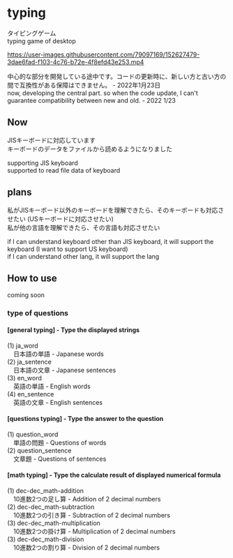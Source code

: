 # typing

タイピングゲーム  
typing game of desktop  

https://user-images.githubusercontent.com/79097169/152627479-3dae6fad-f103-4c76-b72e-4f8efd43e253.mp4



中心的な部分を開発している途中です。コードの更新時に、新しい方と古い方の間で互換性がある保障はできません。 - 2022年1月23日  
now, developing the central part. so when the code update, I can't guarantee compatibility between new and old. - 2022 1/23  

## Now
JISキーボードに対応しています  
キーボードのデータをファイルから読めるようになりました
 
supporting JIS keyboard  
supported to read file data of keyboard

## plans
私がJISキーボード以外のキーボードを理解できたら、そのキーボードも対応させたい (USキーボードに対応させたい)  
私が他の言語を理解できたら、その言語も対応させたい  

if I can understand keyboard other than JIS keyboard, it will support the keyboard (I want to support US keyboard)  
if I can understand other lang, it will support the lang  

## How to use 
coming soon

### type of questions
  
#### \[general typing] - Type the displayed strings  
  
(1) ja_word  
 　日本語の単語 - Japanese words  
(2) ja_sentence  
　日本語の文章 - Japanese sentences  
(3) en_word  
　英語の単語 - English words  
(4) en_sentence  
　英語の文章 - English sentences  
  
#### \[questions typing] - Type the answer to the question  
  
(1) question_word  
 　単語の問題 - Questions of words  
(2) question_sentence  
 　文章題 - Questions of sentences  
  
#### \[math typing] - Type the calculate result of displayed numerical formula  
  
(1) dec-dec_math-addition  
 　10進数2つの足し算 - Addition of 2 decimal numbers  
(2) dec-dec_math-subtraction  
　10進数2つの引き算 - Subtraction of 2 decimal numbers  
(3) dec-dec_math-multiplication  
　10進数2つの掛け算 - Multiplication of 2 decimal numbers   
(3) dec-dec_math-division  
　10進数2つの割り算 - Division of 2 decimal numbers   
